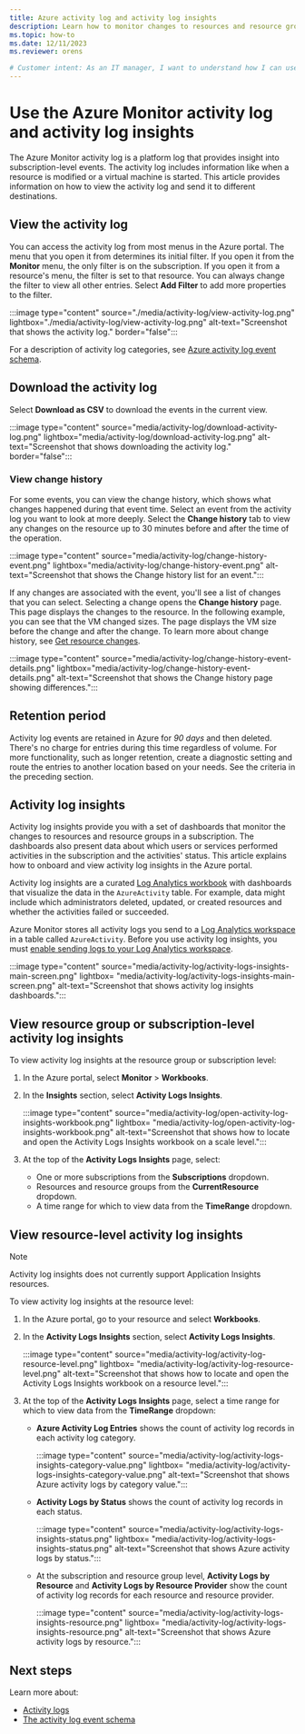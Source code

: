 ```yaml
---
title: Azure activity log and activity log insights
description: Learn how to monitor changes to resources and resource groups in an Azure subscription with Azure Monitor activity log insights.
ms.topic: how-to
ms.date: 12/11/2023
ms.reviewer: orens

# Customer intent: As an IT manager, I want to understand how I can use the activity log and activity log insights to monitor changes to resources and resource groups in an Azure subscription.
---
```


# Use the Azure Monitor activity log and activity log insights

The Azure Monitor activity log is a platform log that provides insight into subscription-level events. The activity log includes information like when a resource is modified or a virtual machine is started. This article provides information on how to view the activity log and send it to different destinations.

## View the activity log

You can access the activity log from most menus in the Azure portal. The menu that you open it from determines its initial filter. If you open it from the **Monitor** menu, the only filter is on the subscription. If you open it from a resource's menu, the filter is set to that resource. You can always change the filter to view all other entries. Select **Add Filter** to add more properties to the filter.
<!-- convertborder later -->
:::image type="content" source="./media/activity-log/view-activity-log.png" lightbox="./media/activity-log/view-activity-log.png" alt-text="Screenshot that shows the activity log." border="false":::

For a description of activity log categories, see [Azure activity log event schema](activity-log-schema.md#categories).

## Download the activity log

Select **Download as CSV** to download the events in the current view.
<!-- convertborder later -->
:::image type="content" source="media/activity-log/download-activity-log.png" lightbox="media/activity-log/download-activity-log.png" alt-text="Screenshot that shows downloading the activity log." border="false":::

### View change history

For some events, you can view the change history, which shows what changes happened during that event time. Select an event from the activity log you want to look at more deeply. Select the **Change history** tab to view any changes on the resource up to 30 minutes before and after the time of the operation.

:::image type="content" source="media/activity-log/change-history-event.png" lightbox="media/activity-log/change-history-event.png" alt-text="Screenshot that shows the Change history list for an event.":::

If any changes are associated with the event, you'll see a list of changes that you can select. Selecting a change opens the **Change history** page. This page displays the changes to the resource. In the following example, you can see that the VM changed sizes. The page displays the VM size before the change and after the change. To learn more about change history, see [Get resource changes](/azure/governance/resource-graph/how-to/get-resource-changes).

:::image type="content" source="media/activity-log/change-history-event-details.png" lightbox="media/activity-log/change-history-event-details.png" alt-text="Screenshot that shows the Change history page showing differences.":::

## Retention period

Activity log events are retained in Azure for *90 days* and then deleted. There's no charge for entries during this time regardless of volume. For more functionality, such as longer retention, create a diagnostic setting and route the entries to another location based on your needs. See the criteria in the preceding section.

## Activity log insights

Activity log insights provide you with a set of dashboards that monitor the changes to resources and resource groups in a subscription. The dashboards also present data about which users or services performed activities in the subscription and the activities' status. This article explains how to onboard and view activity log insights in the Azure portal.

Activity log insights are a curated [Log Analytics workbook](../visualize/workbooks-overview.md) with dashboards that visualize the data in the `AzureActivity` table. For example, data might include which administrators deleted, updated, or created resources and whether the activities failed or succeeded.

Azure Monitor stores all activity logs you send to a [Log Analytics workspace](../logs/log-analytics-workspace-overview.md) in a table called `AzureActivity`. Before you use activity log insights, you must [enable sending logs to your Log Analytics workspace](./diagnostic-settings.md).

:::image type="content" source="media/activity-log/activity-logs-insights-main-screen.png" lightbox= "media/activity-log/activity-logs-insights-main-screen.png" alt-text="Screenshot that shows activity log insights dashboards.":::

## View resource group or subscription-level activity log insights 

To view activity log insights at the resource group or subscription level:

1. In the Azure portal, select **Monitor** > **Workbooks**.
1. In the **Insights** section, select **Activity Logs Insights**.

    :::image type="content" source="media/activity-log/open-activity-log-insights-workbook.png" lightbox= "media/activity-log/open-activity-log-insights-workbook.png" alt-text="Screenshot that shows how to locate and open the Activity Logs Insights workbook on a scale level.":::

1. At the top of the **Activity Logs Insights** page, select:

    - One or more subscriptions from the **Subscriptions** dropdown.
    - Resources and resource groups from the **CurrentResource** dropdown.
    - A time range for which to view data from the **TimeRange** dropdown.

## View resource-level activity log insights

>[!Note]
> Activity log insights does not currently support Application Insights resources.

To view activity log insights at the resource level:

1. In the Azure portal, go to your resource and select **Workbooks**.
1. In the **Activity Logs Insights** section, select **Activity Logs Insights**.

    :::image type="content" source="media/activity-log/activity-log-resource-level.png" lightbox= "media/activity-log/activity-log-resource-level.png" alt-text="Screenshot that shows how to locate and open the Activity Logs Insights workbook on a resource level.":::

1. At the top of the **Activity Logs Insights** page, select a time range for which to view data from the **TimeRange** dropdown:
   
   * **Azure Activity Log Entries** shows the count of activity log records in each activity log category.
     
     :::image type="content" source="media/activity-log/activity-logs-insights-category-value.png" lightbox= "media/activity-log/activity-logs-insights-category-value.png" alt-text="Screenshot that shows Azure activity logs by category value.":::
    
   * **Activity Logs by Status** shows the count of activity log records in each status.
    
     :::image type="content" source="media/activity-log/activity-logs-insights-status.png" lightbox= "media/activity-log/activity-logs-insights-status.png" alt-text="Screenshot that shows Azure activity logs by status.":::
    
   * At the subscription and resource group level, **Activity Logs by Resource** and **Activity Logs by Resource Provider** show the count of activity log records for each resource and resource provider.
    
     :::image type="content" source="media/activity-log/activity-logs-insights-resource.png" lightbox= "media/activity-log/activity-logs-insights-resource.png" alt-text="Screenshot that shows Azure activity logs by resource.":::

## Next steps

Learn more about:

* [Activity logs](./activity-log.md)
* [The activity log event schema](activity-log-schema.md)

